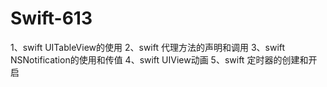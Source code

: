 # Swift-613
1、swift UITableView的使用
2、swift 代理方法的声明和调用
3、swift NSNotification的使用和传值
4、swift UIView动画
5、swift 定时器的创建和开启
